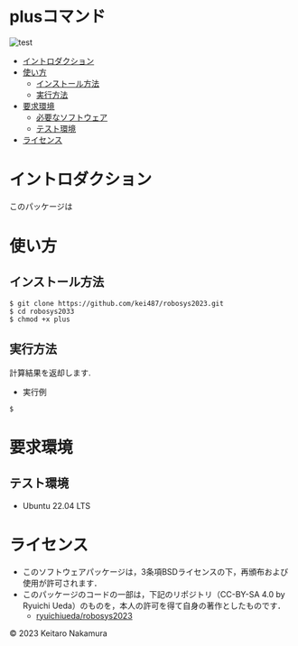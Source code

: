# plusコマンド
![test](https://github.com/kei487/robosys2023/actions/workflows/test.yml/badge.svg)

* [イントロダクション](#イントロダクション)
* [使い方](#使い方)
  * [インストール方法](#インストール方法)
  * [実行方法](#コードの実行方法)
* [要求環境](#要求環境)
  * [必要なソフトウェア](#必要なソフトウェア)
  * [テスト環境](#テスト環境)
* [ライセンス](#ライセンス)

# イントロダクション
  このパッケージは

# 使い方
## インストール方法
```
$ git clone https://github.com/kei487/robosys2023.git
$ cd robosys2033
$ chmod +x plus
```

## 実行方法
 計算結果を返却します.
* 実行例
```
$ 
```

# 要求環境
## テスト環境
* Ubuntu 22.04 LTS

# ライセンス
* このソフトウェアパッケージは，3条項BSDライセンスの下，再頒布および使用が許可されます．
 * このパッケージのコードの一部は，下記のリポジトリ（CC-BY-SA 4.0 by Ryuichi Ueda）のものを，本人の許可を得て自身の著作としたものです．
      * [ryuichiueda/robosys2023](https://github.com/ryuichiueda/robosys2023.git)
 
 © 2023 Keitaro Nakamura 
